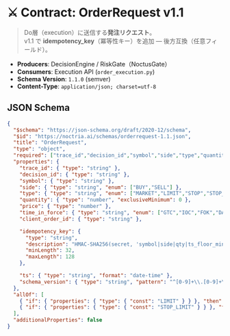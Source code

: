# ⚔️ Contract: OrderRequest v1.1

> Do層（execution）に送信する**発注リクエスト**。  
> v1.1 で **idempotency_key**（冪等性キー）を追加 — 後方互換（任意フィールド）。

- **Producers**: DecisionEngine / RiskGate（NoctusGate）
- **Consumers**: Execution API (`order_execution.py`)
- **Schema Version**: `1.1.0` (semver)
- **Content-Type**: `application/json; charset=utf-8`

## JSON Schema
```json
{
  "$schema": "https://json-schema.org/draft/2020-12/schema",
  "$id": "https://noctria.ai/schemas/orderrequest-1.1.json",
  "title": "OrderRequest",
  "type": "object",
  "required": ["trace_id","decision_id","symbol","side","type","quantity","ts","schema_version"],
  "properties": {
    "trace_id": { "type": "string" },
    "decision_id": { "type": "string" },
    "symbol": { "type": "string" },
    "side": { "type": "string", "enum": ["BUY","SELL"] },
    "type": { "type": "string", "enum": ["MARKET","LIMIT","STOP","STOP_LIMIT"] },
    "quantity": { "type": "number", "exclusiveMinimum": 0 },
    "price": { "type": "number" },
    "time_in_force": { "type": "string", "enum": ["GTC","IOC","FOK","DAY"], "default": "GTC" },
    "client_order_id": { "type": "string" },

    "idempotency_key": {
      "type": "string",
      "description": "HMAC-SHA256(secret, 'symbol|side|qty|ts_floor_minute|trace_id') を 64 hex で表現（任意だが推奨）",
      "minLength": 32,
      "maxLength": 128
    },

    "ts": { "type": "string", "format": "date-time" },
    "schema_version": { "type": "string", "pattern": "^[0-9]+\\.[0-9]+\\.[0-9]+$" }
  },
  "allOf": [
    { "if": { "properties": { "type": { "const": "LIMIT" } } }, "then": { "required": ["price"] } },
    { "if": { "properties": { "type": { "const": "STOP_LIMIT" } } }, "then": { "required": ["price"] } }
  ],
  "additionalProperties": false
}
